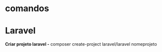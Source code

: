 # comandos
<h1> Laravel </h1>
<strong> Criar projeto laravel -</strong>
  composer create-project laravel/laravel nomeprojeto

